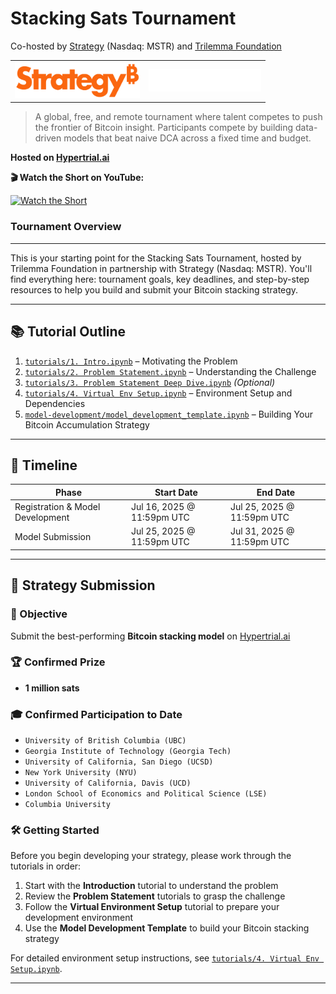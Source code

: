 # Stacking Sats Tournament

Co-hosted by [Strategy](https://www.strategy.com/) (Nasdaq: MSTR) and [Trilemma Foundation](https://www.trilemma.foundation/)

<table border="0" cellspacing="0" cellpadding="0">
  <tr>
    <td align="center">
      <a href="https://www.strategy.com/">
        <img src="./assets/strategy.png" alt="Strategy Tournament" width="200"/>
      </a>
    </td>
    <td align="center">
      <a href="https://www.trilemma.foundation/">
        <img src="./assets/trilemma_foundation_white.png" alt="Trilemma Foundation" width="180"/>
      </a>
    </td>
  </tr>
</table>

> A global, free, and remote tournament where talent competes to push the frontier of Bitcoin insight.
> Participants compete by building data-driven models that beat naive DCA across a fixed time and budget.

**Hosted on [Hypertrial.ai](https://www.hypertrial.ai/bitcoin-arena/challenge/bitcoin)**

**🎬 Watch the Short on YouTube:**

[![Watch the Short](https://img.youtube.com/vi/tE7GJpbGotg/0.jpg)](https://youtube.com/shorts/tE7GJpbGotg)

### Tournament Overview

---

This is your starting point for the Stacking Sats Tournament, hosted by Trilemma Foundation in partnership with Strategy (Nasdaq: MSTR). You'll find everything here: tournament goals, key deadlines, and step-by-step resources to help you build and submit your Bitcoin stacking strategy.

---

## 📚 Tutorial Outline

1. [`tutorials/1. Intro.ipynb`](./tutorials/1.%20Intro.ipynb) – Motivating the Problem
2. [`tutorials/2. Problem Statement.ipynb`](./tutorials/2.%20Problem%20Statement.ipynb) – Understanding the Challenge
3. [`tutorials/3. Problem Statement Deep Dive.ipynb`](./tutorials/3.%20Problem%20Statement%20Deep%20Dive.ipynb) _(Optional)_
4. [`tutorials/4. Virtual Env Setup.ipynb`](./tutorials/4.%20Virtual%20Env%20Setup.ipynb) – Environment Setup and Dependencies
5. [`model-development/model_development_template.ipynb`](./model-development/model_development_template.ipynb) – Building Your Bitcoin Accumulation Strategy

---

## 📅 Timeline

| Phase                            | Start Date                 | End Date                   |
| -------------------------------- | -------------------------- | -------------------------- |
| Registration & Model Development | Jul 16, 2025 @ 11:59pm UTC | Jul 25, 2025 @ 11:59pm UTC |
| Model Submission                 | Jul 25, 2025 @ 11:59pm UTC | Jul 31, 2025 @ 11:59pm UTC |

---

## 🧩 Strategy Submission

### 🎯 Objective

Submit the best-performing **Bitcoin stacking model** on [Hypertrial.ai](https://hypertrial.ai)

### 🏆 Confirmed Prize

- **1 million sats**

### 🎓 Confirmed Participation to Date

- `University of British Columbia (UBC)`
- `Georgia Institute of Technology (Georgia Tech)`
- `University of California, San Diego (UCSD)`
- `New York University (NYU)`
- `University of California, Davis (UCD)`
- `London School of Economics and Political Science (LSE)`
- `Columbia University`

### 🛠️ Getting Started

Before you begin developing your strategy, please work through the tutorials in order:

1. Start with the **Introduction** tutorial to understand the problem
2. Review the **Problem Statement** tutorials to grasp the challenge
3. Follow the **Virtual Environment Setup** tutorial to prepare your development environment
4. Use the **Model Development Template** to build your Bitcoin stacking strategy

For detailed environment setup instructions, see [`tutorials/4. Virtual Env Setup.ipynb`](./tutorials/4.%20Virtual%20Env%20Setup.ipynb).

---
